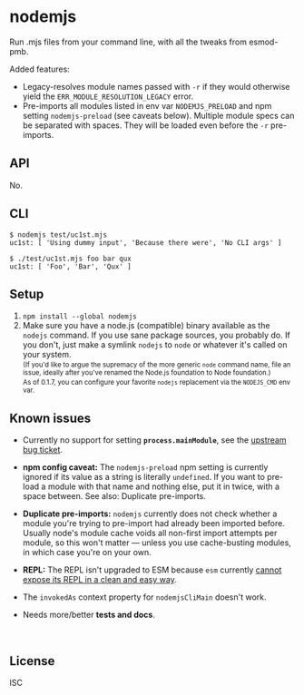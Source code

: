 ﻿
<!--#echo json="package.json" key="name" underline="=" -->
nodemjs
=======
<!--/#echo -->

<!--#echo json="package.json" key="description" -->
Run .mjs files from your command line, with all the tweaks from esmod-pmb.
<!--/#echo -->

Added features:

* Legacy-resolves module names passed with `-r` if they would otherwise
  yield the `ERR_MODULE_RESOLUTION_LEGACY` error.
* Pre-imports all modules listed in env var `NODEMJS_PRELOAD` and
  npm setting `nodemjs-preload` (see caveats below).
  Multiple module specs can be separated with spaces.
  They will be loaded even before the `-r` pre-imports.



API
---

No.



CLI
---

```text
$ nodemjs test/uc1st.mjs
uc1st: [ 'Using dummy input', 'Because there were', 'No CLI args' ]

$ ./test/uc1st.mjs foo bar qux
uc1st: [ 'Foo', 'Bar', 'Qux' ]
```




<!--#toc stop="scan" -->


Setup
-----

1. `npm install --global nodemjs`
1. Make sure you have a node.js (compatible) binary available as the
   `nodejs` command. If you use sane package sources, you probably do.
   If you don't, just make a symlink `nodejs` to `node` or whatever
   it's called on your system.
   <br><small>(If you'd like to argue the supremacy of the more generic `node`
   command name, file an issue, ideally after you've renamed the
   Node.js foundation to Node foundation.)</small>
   <br><small>As of 0.1.7, you can configure your favorite `nodejs` replacement
   via the `NODEJS_CMD` env var.</small>



Known issues
------------

* Currently no support for setting __`process.mainModule`__, see the
  [upstream bug ticket](https://github.com/standard-things/esm/issues/320).

* __npm config caveat:__
  The `nodemjs-preload` npm setting
  is currently ignored if its value as a string is literally `undefined`.
  If you want to pre-load a module with that name and nothing else,
  put it in twice, with a space between.
  See also: Duplicate pre-imports.

* __Duplicate pre-imports:__
  `nodemjs` currently does not check whether a module you're trying to
  pre-import had already been imported before.
  Usually node's module cache voids all non-first import attempts
  per module, so this won't matter
  — unless you use cache-busting modules, in which case you're on your own.

* __REPL:__
  The REPL isn't upgraded to ESM because `esm` currently
  [cannot expose its REPL in a clean and easy way][esm-issue-592].

* The `invokedAs` context property for `nodemjsCliMain` doesn't work.

* Needs more/better __tests and docs__.




&nbsp;

  [esm-issue-592]: https://github.com/standard-things/esm/issues/592


License
-------
<!--#echo json="package.json" key=".license" -->
ISC
<!--/#echo -->
